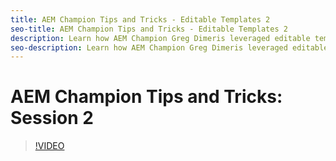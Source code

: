 ```yaml
---
title: AEM Champion Tips and Tricks - Editable Templates 2
seo-title: AEM Champion Tips and Tricks - Editable Templates 2
description: Learn how AEM Champion Greg Dimeris leveraged editable templates in AEM Sites. Review these quick tips and then give them a try in your instance today.
seo-description: Learn how AEM Champion Greg Dimeris leveraged editable templates in AEM Sites. Review these quick tips and then give them a try in your instance today.
---
```


# AEM Champion Tips and Tricks: Session 2

>[!VIDEO](https://video.tv.adobe.com/v/3409427?quality=12&learn=on)

